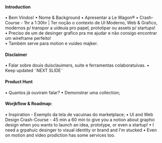 #### Introduction
• Bem Vindos!
• Nome & Background
• Apresentar a Le Wagon® 
• Crash-Course - 1hr a 1:30hr | Ter noção o contexto de UI Moderno, Web & Grafico, modernos p/ transpor a uideuia pro papel, prototipar ou assets p/ startups!
• Preciso de um de desinger grafico pra me ajudar e não consigo encontrar um wireframe perfeito!  
• Também serve para motion e vuideo majker. 

#### Disclaimer
• Falar sobre douis duisclauimers, suite e ferramentas colaboratuivas. 
• Keep updated ˜NEXT SLIDE˜

#### Product Hunt
• Quantos já ouviram falar?
• Demonstrar uma collection;  


#### Worjkflow & Roadmap:
• Inspiration - Exemplo da tela de vacuinas do marketplace;
• UI and Web Design Crash-Course - 45 min a 60 min to give you a notion about graphic design when you wants to launch an idea, prototype, or even a startup!
• I need a grpahuic desinger to visual identity or brand and I'm stucked
• Even on motion and video prodiction has some services too. 